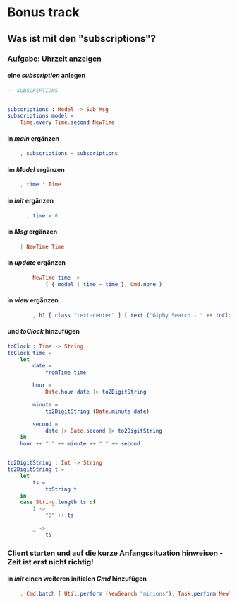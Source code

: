 # Bonus track

## Was ist mit den "subscriptions"?

### Aufgabe: Uhrzeit anzeigen

#### eine *subscription* anlegen
```elm
-- SUBSCRIPTIONS


subscriptions : Model -> Sub Msg
subscriptions model =
    Time.every Time.second NewTime
```

####  in *main* ergänzen
```elm
    , subscriptions = subscriptions
```

#### im *Model* ergänzen
```elm
    , time : Time
```

#### in *init* ergänzen
```elm
      , time = 0
```

#### in *Msg* ergänzen
```elm
    | NewTime Time
```

#### in *update* ergänzen
```elm
        NewTime time ->
            ( { model | time = time }, Cmd.none )
```

#### in *view* ergänzen
```elm
        , h1 [ class "text-center" ] [ text ("Giphy Search - " ++ toClock model.time) ]
```

#### und *toClock* hinzufügen
```elm
toClock : Time -> String
toClock time =
    let
        date =
            fromTime time

        hour =
            Date.hour date |> to2DigitString

        minute =
            to2DigitString (Date.minute date)

        second =
            date |> Date.second |> to2DigitString
    in
    hour ++ ":" ++ minute ++ ":" ++ second


to2DigitString : Int -> String
to2DigitString t =
    let
        ts =
            toString t
    in
    case String.length ts of
        1 ->
            "0" ++ ts

        _ ->
            ts
```

### Client starten und auf die kurze Anfangssituation hinweisen - Zeit ist erst nicht richtig!

#### in *init* einen weiteren initialen *Cmd* hinzufügen
```elm
    , Cmd.batch [ Util.perform (NewSearch "minions"), Task.perform NewTime Time.now ]
```
